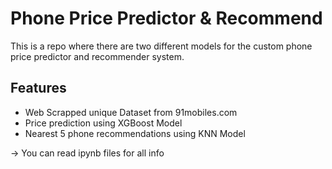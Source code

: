 # Phone Price Predictor & Recommend

This is a repo where there are two different models  for the custom phone price predictor and recommender system.

## Features
- Web Scrapped unique Dataset from 91mobiles.com
- Price prediction using XGBoost Model
- Nearest 5 phone recommendations using KNN Model

-> You can read ipynb files for all info
